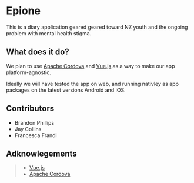 # Epione
This is a diary application geared geared toward NZ youth and the ongoing problem with mental health stigma.
## What does it do?
We plan to use [Apache Cordova](https://cordova.apache.org/) and [Vue.js](https://vuejs.org/) as a way to make our app platform-agnostic.

Ideally we will have tested the app on web, and running nativley as app packages on the latest versions Android and iOS.

## Contributors
* Brandon Phillips
* Jay Collins
* Francesca Frandi

## Adknowlegements
>* [Vue.js](https://vuejs.org/)  
>* [Apache Cordova](https://cordova.apache.org/)  
